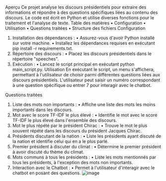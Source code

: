 Aperçu
Ce projet analyse les discours présidentiels pour extraire des informations et répondre à des questions spécifiques liées au contenu des discours. Le code est écrit en Python et utilise diverses fonctions pour le traitement et l'analyse de texte.
Table des matières
•	Configuration
•	Utilisation
•	Questions traitées
•	Structure des fichiers
Configuration
1.	Installation des dépendances :
•	Assurez-vous d'avoir Python installé sur votre machine.
•	Installez les dépendances requises en exécutant pip install -r requirements.txt.
2.	Répertoire des discours :
•	Placez les discours présidentiels dans le répertoire "speeches".
3.	Exécution :
•	Lancez le script principal en exécutant python main_script.py.
Utilisation
En exécutant le script, un menu s'affichera, permettant à l'utilisateur de choisir parmi différentes questions liées aux discours présidentiels. L'utilisateur peut saisir un numéro correspondant à une question spécifique ou entrer 7 pour interagir avec le chatbot.

Questions traitées
1.	Liste des mots non importants :
•	Affiche une liste des mots les moins importants dans les discours.
2.	Mot avec le score TF-IDF le plus élevé :
•	Identifie le mot avec le score TF-IDF le plus élevé dans l'ensemble des discours.
3.	Mot le plus répété par le président Chirac :
•	Trouve le mot le plus souvent répété dans les discours du président Jacques Chirac.
4.	Présidents discutant de la nation :
•	Liste les présidents ayant discuté de la nation et identifie celui qui en a le plus parlé.
5.	Premier président à discuter du climat :
•	Détermine le premier président à avoir discuté du thème du climat.
6.	Mots communs à tous les présidents :
•	Liste les mots mentionnés par tous les présidents, à l'exception des mots non importants.
7.	Interaction avec le Chatbot :
•	Permet à l'utilisateur d'interagir avec le chatbot en posant des questions.
![image](https://github.com/Emma-924/Pychatbot-DUVERNET-POIRAT-F/assets/151037998/0393f530-ff48-461e-b735-bf21c1f976f7)

